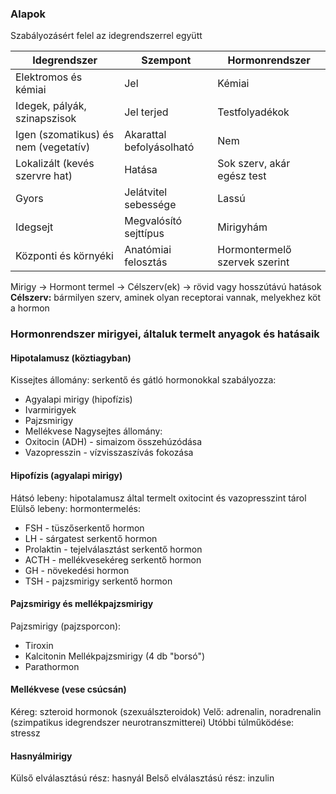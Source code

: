 ### Alapok
Szabályozásért felel az idegrendszerrel együtt

| Idegrendszer | Szempont | Hormonrendszer |
| ---- | ---- | ---- |
| Elektromos és kémiai | Jel | Kémiai |
| Idegek, pályák, szinapszisok | Jel terjed | Testfolyadékok |
| Igen (szomatikus) és nem (vegetatív) | Akarattal befolyásolható | Nem |
| Lokalizált (kevés szervre hat) | Hatása | Sok szerv, akár egész test |
| Gyors | Jelátvitel sebessége | Lassú |
| Idegsejt | Megvalósító sejttípus | Mirigyhám |
| Központi és környéki | Anatómiai felosztás | Hormontermelő szervek szerint |
Mirigy → Hormont termel → Célszerv(ek) → rövid vagy hosszútávú hatások
**Célszerv:** bármilyen szerv, aminek olyan receptorai vannak, melyekhez köt a hormon
### Hormonrendszer mirigyei, általuk termelt anyagok és hatásaik
#### Hipotalamusz (köztiagyban)
Kissejtes állomány: serkentő és gátló hormonokkal szabályozza:
- Agyalapi mirigy (hipofízis)
- Ivarmirigyek
- Pajzsmirigy
- Mellékvese
Nagysejtes állomány:
- Oxitocin (ADH) - simaizom összehúzódása
- Vazopresszin - vízvisszaszívás fokozása
#### Hipofízis (agyalapi mirigy)
Hátsó lebeny: hipotalamusz által termelt oxitocint és vazopresszint tárol
Elülső lebeny: hormontermelés:
- FSH - tüszőserkentő hormon
- LH - sárgatest serkentő hormon
- Prolaktin - tejelválasztást serkentő hormon
- ACTH - mellékvesekéreg serkentő hormon
- GH - növekedési hormon
- TSH - pajzsmirigy serkentő hormon
#### Pajzsmirigy és mellékpajzsmirigy
Pajzsmirigy (pajzsporcon):
- Tiroxin
- Kalcitonin
Mellékpajzsmirigy (4 db "borsó")
- Parathormon
#### Mellékvese (vese csúcsán)
Kéreg: szteroid hormonok (szexuálszteroidok)
Velő: adrenalin, noradrenalin (szimpatikus idegrendszer neurotranszmitterei)
Utóbbi túlműködése: stressz
#### Hasnyálmirigy
Külső elválasztású rész: hasnyál
Belső elválasztású rész: inzulin